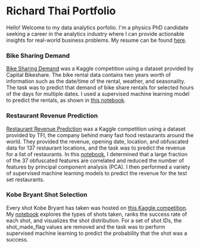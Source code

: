 # Richard Thai Portfolio  

Hello! Welcome to my data analytics porfolio. I'm a physics PhD candidate seeking a career in the analytics industry where I can provide actionable insights for real-world business problems. My resume can be found [here](https://rich-thai.github.io/about-me).


### Bike Sharing Demand
[Bike Sharing Demand](https://www.kaggle.com/c/bike-sharing-demand/overview) was a Kaggle competition using a dataset provided by Capital Bikeshare. The bike rental data contains two years worth of information such as the date/time of the rental, weather, and seasonality. The task was to predict that demand of bike share rentals for selected hours of the days for multiple dates. I used a supervised machine learning model to predict the rentals, as shown in [this notebook](https://github.com/rich-thai/Bike-Sharing-Demand/blob/master/BikeSharing.ipynb).

### Restaurant Revenue Prediction
[Restaurant Revenue Prediction](https://www.kaggle.com/c/restaurant-revenue-prediction) was a Kaggle competition using a dataset provided by TFI, the company behind many fast food restaurants around the world. They provided the revenue, opening date, location, and obfuscated data for 137 restaurant locations, and the task was to predict the revenue for a list of restaurants. In this [notebook](https://github.com/rich-thai/Kaggle-Restaurant-Revenue-Prediction/blob/master/Restaurant.ipynb), I determined that a large fraction of the 37 obfuscated features are correlated and reduced the number of features by principal component analysis (PCA). I then performed a variety of supervised machine learning models to predict the revenue for the test set restaurants.
 
### Kobe Bryant Shot Selection
Every shot Kobe Bryant has taken was hosted on [this Kaggle competition](https://www.kaggle.com/c/kobe-bryant-shot-selection). My [notebook](https://github.com/rich-thai/Kobe-Shot-Distribution/blob/master/Kobe-Shot-Prediction.ipynb) explores the types of shots taken, ranks the success rate of each shot, and visualizes the shot distribution. For a set of shot IDs, the shot_made_flag values are removed and the task was to perform supervised machine learning to predict the probability that the shot was a success. 
